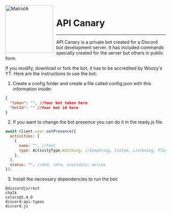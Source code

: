 <img width="150" height="150" align="left" style="float: left; margin: 0 10px 0 0;" alt="MatrixIA" src="https://cdn.discordapp.com/attachments/1059645728391168010/1109587140670664704/Active_Developer.png">

# API Canary

---

API Canary is a private bot created for a Discord bot development server. It has included commands specially created for the server but others in public form.

If you modify, download or fork the bot, it has to be accredited by Woozy's YT. Here are the instructions to use the bot:

1. Create a config folder and create a file called config.json with this information inside:

```json
{
  "token": "", //Your bot token here
  "botId": "" //Your bot id here
}
```

2. If you want to change the bot presence you can do it in the ready.js file.

```js
await client.user.setPresence({
  activities: [
    {
      name: "", //Text
      type: ActivityType.Watching, //Competing, Custom, Listening, Playing, Watching, Streaming
    },
  ],
  status: "", //dnd, idle, invisible, online
});
```

3. Install the necessary dependencies to run the bot:

```
@discordjs/rest
chalk
colors@1.4.0
discord-api-types
discord.js
```



